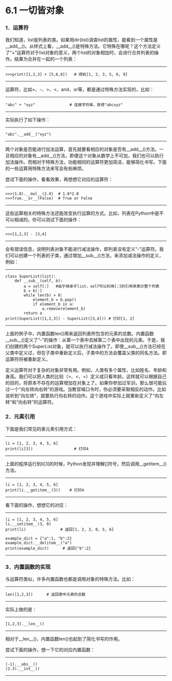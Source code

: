 # 6.1 一切皆对象


### 1．运算符

我们知道，list是列表的类。如果用dir(list)调查list的属性，能看到一个属性是\_\_add\_\_()。从样式上看，\_\_add\_\_()是特殊方法。它特殊在哪呢？这个方法定义了“+”运算符对于list对象的意义，两个list的对象相加时，会进行合并列表的操作。结果为合并在一起的一个列表：

------------------------------------------------------------------------

    >>>print([1,2,3] + [5,6,9])   # 得到[1, 2, 3, 5, 6, 9]

------------------------------------------------------------------------

运算符，比如+、-、&gt;、&lt;、and、or等，都是通过特殊方法实现的，比如：

------------------------------------------------------------------------

    "abc" + "xyz"               # 连接字符串，获得"abcxyz"

------------------------------------------------------------------------

实际执行了如下操作：

------------------------------------------------------------------------

    "abc".__add__("xyz")

------------------------------------------------------------------------

两个对象是否能进行加法运算，首先就要看相应的对象是否有\_\_add\_\_()方法。一旦相应的对象有\_\_add\_\_()方法，即便这个对象从数学上不可加，我们也可以执行加法操作。而相对于特殊方法，功能相同的运算符更加简洁，能够简化书写。下面的一些运算用特殊方法来写会有些麻烦。

尝试下面的操作，看看效果，再想想它对应的运算符：

------------------------------------------------------------------------

    >>>(1.8).__mul__(2.0)  # 1.8*2.0
    >>>True.__or__(False)  # True or False

------------------------------------------------------------------------

这些运算相关的特殊方法还能改变执行运算的方式。比如，列表在Python中是不可以相减的。你可以测试下面的操作：

------------------------------------------------------------------------

    >>>[1,2,3] - [3,4]

------------------------------------------------------------------------

会有错误信息，说明列表对象不能进行减法操作，即列表没有定义“-”运算符。我们可以创建一个列表的子类，通过增加\_\_sub\_\_()方法，来添加减法操作的定义，例如：

------------------------------------------------------------------------

    class SuperList(list):
        def __sub__(self, b):
            a = self[:]   #由于继承于list，self可以利用[:]的引用来表示整个列表
            b = b[:]
            while len(b) > 0:
                element_b = b.pop()
                if element_b in a:
                    a.remove(element_b)
            return a
    print(SuperList([1,2,3]) - SuperList([3,4])) # 打印[1, 2]

------------------------------------------------------------------------

上面的例子中，内置函数len()用来返回列表所包含的元素的总数。内置函数\_\_sub\_\_()定义了“-”的操作：从第一个表中去掉第二个表中出现的元素。于是，我们创建的两个SuperList对象，就可以执行减法操作了。即使\_\_sub\_\_()方法已经在父类中定义过，但在子类中重新定义后，子类中的方法会覆盖父类的同名方法。即运算符将被重新定义。

定义运算符对于复杂的对象非常有用。例如，人类有多个属性，比如姓名、年龄和身高。我们可以把人类的比较（&gt;、&lt;、=）定义成只看年龄。这样就可以根据自己的目的，将原本不存在的运算增加在对象上了。如果你参加过军训，那么很可能玩过一个“向左转向右转”的游戏。当教官喊口令时，你必须要采取相反的动作。比如说听到“向左转”，就要执行向右转的动作。这个游戏中实际上就重新定义了“向左转”和“向右转”的运算符。

### 2．元素引用

下面是我们常见的表元素引用方式：

------------------------------------------------------------------------

    li = [1, 2, 3, 4, 5, 6]
    print(li[3])                  # 打印4

------------------------------------------------------------------------

上面的程序运行到li\[3\]的时候，Python发现并理解\[\]符号，然后调用\_\_getitem\_\_()方法。

------------------------------------------------------------------------

    li = [1, 2, 3, 4, 5, 6]
    print(li.__getitem__(3))    # 打印4

------------------------------------------------------------------------

看下面的操作，想想它的对应：

------------------------------------------------------------------------

    li = [1, 2, 3, 4, 5, 6]
    li.__setitem__(3, 0)
    print(li)               # 返回[1, 2, 3, 0, 5, 6]

    example_dict = {"a":1, "b":2}
    example_dict.__delitem__("a")
    print(example_dict)      # 返回{"b":2}

------------------------------------------------------------------------

### 3．内置函数的实现

与运算符类似，许多内置函数也都是调用对象的特殊方法。比如：

------------------------------------------------------------------------

    len([1,2,3])      # 返回表中元素的总数

------------------------------------------------------------------------

实际上做的是：

------------------------------------------------------------------------

    [1,2,3].__len__()

------------------------------------------------------------------------

相对于\_\_len\_\_()，内置函数len()也起到了简化书写的作用。

尝试下面的操作，想一下它的对应内置函数：

------------------------------------------------------------------------

    (-1).__abs__()
    (2.3).__int__()

------------------------------------------------------------------------
